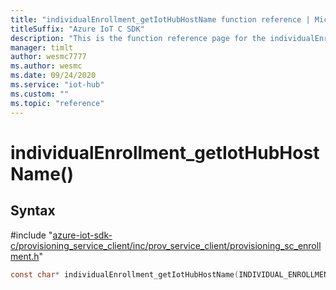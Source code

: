 ```yaml
---                             
title: "individualEnrollment_getIotHubHostName function reference | Microsoft Docs" 
titleSuffix: "Azure IoT C SDK"            
description: "This is the function reference page for the individualEnrollment_getIotHubHostName() function in the Azure IoT C SDK. This SDK is used with Azure IoT Hub and Azure IoT Hub Device Provisioning Service"            
manager: timlt                 
author: wesmc7777              
ms.author: wesmc               
ms.date: 09/24/2020                    
ms.service: "iot-hub"             
ms.custom: ""                
ms.topic: "reference"        
---                            
```


# individualEnrollment_getIotHubHostName()

## Syntax

\#include "[azure-iot-sdk-c/provisioning_service_client/inc/prov_service_client/provisioning_sc_enrollment.h](../provisioning-sc-enrollment-h.md)"  
```C
const char* individualEnrollment_getIotHubHostName(INDIVIDUAL_ENROLLMENT_HANDLE  enrollment);
```

